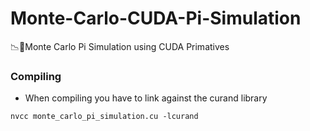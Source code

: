# Monte-Carlo-CUDA-Pi-Simulation
📉🥧Monte Carlo Pi Simulation using CUDA Primatives

### Compiling
* When compiling you have to link against the curand library
```
nvcc monte_carlo_pi_simulation.cu -lcurand
```
